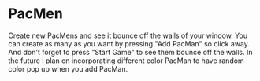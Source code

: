 # PacMen
Create new PacMens and see it bounce off the walls of your window. 
You can create as many as you want by pressing "Add PacMan" so click away. And don't forget to press "Start Game" to see them bounce off the walls.
In the future I plan on incorporating different color PacMan to have random color pop up when you add PacMan. 
